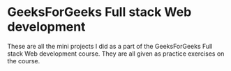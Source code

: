 # GeeksForGeeks Full stack Web development
These are all the mini projects I did as a part of the GeeksForGeeks Full stack Web development course. They are all given as practice exercises on the course.